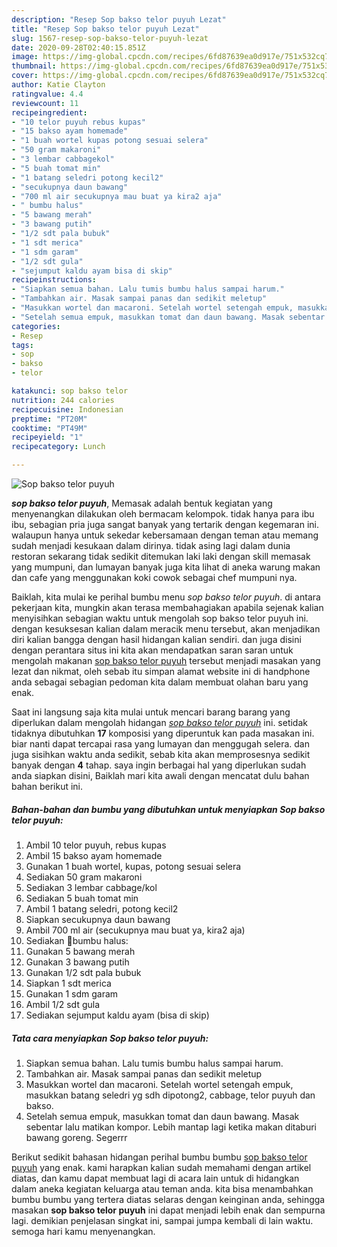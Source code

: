 ```yaml
---
description: "Resep Sop bakso telor puyuh Lezat"
title: "Resep Sop bakso telor puyuh Lezat"
slug: 1567-resep-sop-bakso-telor-puyuh-lezat
date: 2020-09-28T02:40:15.851Z
image: https://img-global.cpcdn.com/recipes/6fd87639ea0d917e/751x532cq70/sop-bakso-telor-puyuh-foto-resep-utama.jpg
thumbnail: https://img-global.cpcdn.com/recipes/6fd87639ea0d917e/751x532cq70/sop-bakso-telor-puyuh-foto-resep-utama.jpg
cover: https://img-global.cpcdn.com/recipes/6fd87639ea0d917e/751x532cq70/sop-bakso-telor-puyuh-foto-resep-utama.jpg
author: Katie Clayton
ratingvalue: 4.4
reviewcount: 11
recipeingredient:
- "10 telor puyuh rebus kupas"
- "15 bakso ayam homemade"
- "1 buah wortel kupas potong sesuai selera"
- "50 gram makaroni"
- "3 lembar cabbagekol"
- "5 buah tomat min"
- "1 batang seledri potong kecil2"
- "secukupnya daun bawang"
- "700 ml air secukupnya mau buat ya kira2 aja"
- " bumbu halus"
- "5 bawang merah"
- "3 bawang putih"
- "1/2 sdt pala bubuk"
- "1 sdt merica"
- "1 sdm garam"
- "1/2 sdt gula"
- "sejumput kaldu ayam bisa di skip"
recipeinstructions:
- "Siapkan semua bahan. Lalu tumis bumbu halus sampai harum."
- "Tambahkan air. Masak sampai panas dan sedikit meletup"
- "Masukkan wortel dan macaroni. Setelah wortel setengah empuk, masukkan batang seledri yg sdh dipotong2, cabbage, telor puyuh dan bakso."
- "Setelah semua empuk, masukkan tomat dan daun bawang. Masak sebentar lalu matikan kompor. Lebih mantap lagi ketika makan ditaburi bawang goreng. Segerrr"
categories:
- Resep
tags:
- sop
- bakso
- telor

katakunci: sop bakso telor 
nutrition: 244 calories
recipecuisine: Indonesian
preptime: "PT20M"
cooktime: "PT49M"
recipeyield: "1"
recipecategory: Lunch

---
```



![Sop bakso telor puyuh](https://img-global.cpcdn.com/recipes/6fd87639ea0d917e/751x532cq70/sop-bakso-telor-puyuh-foto-resep-utama.jpg)

<b><i>sop bakso telor puyuh</i></b>, Memasak adalah bentuk kegiatan yang menyenangkan dilakukan oleh bermacam kelompok. tidak hanya para ibu ibu, sebagian pria juga sangat banyak yang tertarik dengan kegemaran ini. walaupun hanya untuk sekedar kebersamaan dengan teman atau memang sudah menjadi kesukaan dalam dirinya. tidak asing lagi dalam dunia restoran sekarang tidak sedikit ditemukan laki laki dengan skill memasak yang mumpuni, dan lumayan banyak juga kita lihat di aneka warung makan dan cafe yang menggunakan koki cowok sebagai chef mumpuni nya.



Baiklah, kita mulai ke perihal bumbu menu <i>sop bakso telor puyuh</i>. di antara pekerjaan kita, mungkin akan terasa membahagiakan apabila sejenak kalian menyisihkan sebagian waktu untuk mengolah sop bakso telor puyuh ini. dengan kesuksesan kalian dalam meracik menu tersebut, akan menjadikan diri kalian bangga dengan hasil hidangan kalian sendiri. dan juga disini dengan perantara situs ini kita akan mendapatkan saran saran untuk mengolah makanan <u>sop bakso telor puyuh</u> tersebut menjadi masakan yang lezat dan nikmat, oleh sebab itu simpan alamat website ini di handphone anda sebagai sebagian pedoman kita dalam membuat olahan baru yang enak.


Saat ini langsung saja kita mulai untuk mencari barang barang yang diperlukan dalam mengolah hidangan <u><i>sop bakso telor puyuh</i></u> ini. setidak tidaknya dibutuhkan <b>17</b> komposisi yang diperuntuk kan pada masakan ini. biar nanti dapat tercapai rasa yang lumayan dan menggugah selera. dan juga sisihkan waktu anda sedikit, sebab kita akan memprosesnya sedikit banyak dengan <b>4</b> tahap. saya ingin berbagai hal yang diperlukan sudah anda siapkan disini, Baiklah mari kita awali dengan mencatat dulu bahan bahan berikut ini.

<!--inarticleads1-->

##### Bahan-bahan dan bumbu yang dibutuhkan untuk menyiapkan Sop bakso telor puyuh:

1. Ambil 10 telor puyuh, rebus kupas
1. Ambil 15 bakso ayam homemade
1. Gunakan 1 buah wortel, kupas, potong sesuai selera
1. Sediakan 50 gram makaroni
1. Sediakan 3 lembar cabbage/kol
1. Sediakan 5 buah tomat min
1. Ambil 1 batang seledri, potong kecil2
1. Siapkan secukupnya daun bawang
1. Ambil 700 ml air (secukupnya mau buat ya, kira2 aja)
1. Sediakan  🌻bumbu halus:
1. Gunakan 5 bawang merah
1. Gunakan 3 bawang putih
1. Gunakan 1/2 sdt pala bubuk
1. Siapkan 1 sdt merica
1. Gunakan 1 sdm garam
1. Ambil 1/2 sdt gula
1. Sediakan sejumput kaldu ayam (bisa di skip)




<!--inarticleads2-->

##### Tata cara menyiapkan Sop bakso telor puyuh:

1. Siapkan semua bahan. Lalu tumis bumbu halus sampai harum.
1. Tambahkan air. Masak sampai panas dan sedikit meletup
1. Masukkan wortel dan macaroni. Setelah wortel setengah empuk, masukkan batang seledri yg sdh dipotong2, cabbage, telor puyuh dan bakso.
1. Setelah semua empuk, masukkan tomat dan daun bawang. Masak sebentar lalu matikan kompor. Lebih mantap lagi ketika makan ditaburi bawang goreng. Segerrr




Berikut sedikit bahasan hidangan perihal bumbu bumbu <u>sop bakso telor puyuh</u> yang enak. kami harapkan kalian sudah memahami dengan artikel diatas, dan kamu dapat membuat lagi di acara lain untuk di hidangkan dalam aneka kegiatan keluarga atau teman anda. kita bisa menambahkan bumbu bumbu yang tertera diatas selaras dengan keinginan anda, sehingga masakan <b>sop bakso telor puyuh</b> ini dapat menjadi lebih enak dan sempurna lagi. demikian penjelasan singkat ini, sampai jumpa kembali di lain waktu. semoga hari kamu menyenangkan.
